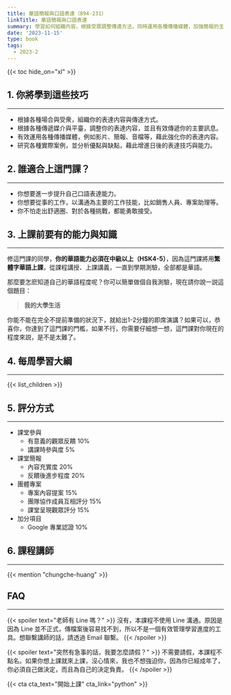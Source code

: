 ```yaml
---
title: 華語簡報與口語表達（894-231）
linkTitle: 華語簡報與口語表達
summary: 學習如何組織内容，根據受眾調整傳達方法，同時運用各種傳播媒體，加強簡報的主要訊息。
date: '2023-11-15'
type: book
tags:
  - 2023-2
---
```


{{< toc hide_on="xl" >}}


## 1. 你將學到這些技巧
---

- 根據各種場合與受衆，組織你的表達内容與傳達方式。
- 根據各種傳遞媒介與平臺，調整你的表達内容，並且有效傳遞你的主要訊息。
- 有效運用各種傳播媒體，例如影片、簡報、音檔等，藉此強化你的表達内容。
- 研究各種實際案例，並分析優點與缺點，藉此增進日後的表達技巧與能力。

## 2. 誰適合上這門課？
---

- 你想要進一步提升自己口語表達能力。
- 你想要從事的工作，以溝通為主要的工作技能，比如銷售人員、專案助理等。
- 你不怕走出舒適圈、對於各種挑戰，都能勇敢接受。

## 3. 上課前要有的能力與知識
---

修這門課的同學，**你的華語能力必須在中級以上（HSK4-5）**，因為這門課將用**繁體字華語上課**，從課程講授、上課講義，一直到學期測驗，全部都是華語。

那麼要怎麽知道自己的華語程度呢？你可以簡單做個自我測驗，現在請你說一説這個題目：  
  
> **我的大學生活**
  
你能不能在完全不提前準備的狀況下，就給出1-2分鐘的即席演講？如果可以，恭喜你，你達到了這門課的門檻，如果不行，你需要仔細想一想，這門課對你現在的程度來説，是不是太難了。


## 4. 每周學習大綱
---

{{< list_children >}}

## 5. 評分方式
---
- 課堂參與
  - 有意義的觀眾反饋 10%
  - 講課時參與度 5%
- 課堂簡報 
  - 內容充實度 20%
  - 反饋後進步程度 20%
- 團體專案
  - 專案內容提案 15%
  - 團隊協作成員互相評分 15%
  - 課堂呈現觀眾評分 15%
- 加分項目
  - Google 專業認證 10%

## 6. 課程講師
---

{{< mention "chungche-huang" >}}

## FAQ
---

{{< spoiler text="老師有 Line 嗎？" >}}
沒有，本課程不使用 Line 溝通。原因是因為 Line 並不正式，傳檔案後容易找不到，所以不是一個有效管理學習進度的工具。想聯繫講師的話，請透過 Email 聯繫。
{{< /spoiler >}}

{{< spoiler text="突然有急事的話，我要怎麼請假？" >}}
不需要請假，本課程不點名。如果你想上課就來上課，沒心情來，我也不想強迫你，因為你已經成年了，你必須自己做決定，而且為自己的決定負責。
{{< /spoiler >}}

{{< cta cta_text="開始上課" cta_link="python" >}}

